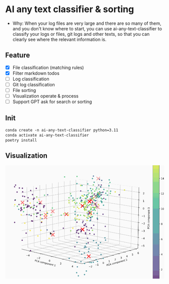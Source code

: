 # AI any text classifier & sorting
* Why: When your log files are very large and there are so many of them, and you don't know where to start, you can use ai-any-text-classifier to classify your logs or files, git logs and other texts, so that you can clearly see where the relevant information is.

## Feature

- [x] File classification (matching rules)
- [x] Filter markdown todos
- [ ] Log classification
- [ ] Git log classification
- [ ] File sorting
- [ ] Visualization operate & process
- [ ] Support GPT ask for search or sorting

## Init

```
conda create -n ai-any-text-classifier python=3.11
conda activate ai-any-text-classifier
poetry install

```

## Visualization

![](./visualization.gif)


